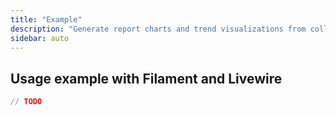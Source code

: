 ```yaml
---
title: "Example"
description: "Generate report charts and trend visualizations from collections."
sidebar: auto
---
```


## Usage example with Filament and Livewire

```php
// TODO
```
